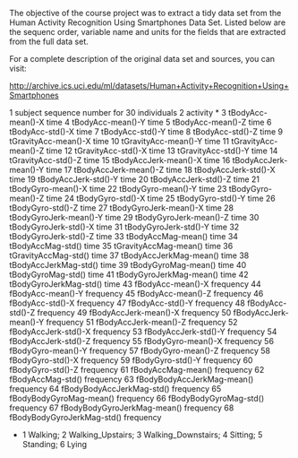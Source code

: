 
The objective of the course project was to extract a tidy data set from the
Human Activity Recognition Using Smartphones Data Set. Listed below are 
the sequenc order, variable name and units for the fields that are extracted 
from the full data set.

For a complete description of the original data set and sources, you can visit:

http://archive.ics.uci.edu/ml/datasets/Human+Activity+Recognition+Using+Smartphones


 1 subject sequence number for 30 individuals
 2 activity *
 3 tBodyAcc-mean()-X time
 4 tBodyAcc-mean()-Y time
 5 tBodyAcc-mean()-Z time 
 6 tBodyAcc-std()-X time 
 7 tBodyAcc-std()-Y time 
 8 tBodyAcc-std()-Z time 
 9 tGravityAcc-mean()-X time 
 10 tGravityAcc-mean()-Y time 
 11 tGravityAcc-mean()-Z time 
 12 tGravityAcc-std()-X time 
 13 tGravityAcc-std()-Y time 
 14 tGravityAcc-std()-Z time 
 15 tBodyAccJerk-mean()-X time 
 16 tBodyAccJerk-mean()-Y time 
 17 tBodyAccJerk-mean()-Z time 
 18 tBodyAccJerk-std()-X time 
 19 tBodyAccJerk-std()-Y time 
 20 tBodyAccJerk-std()-Z time 
 21 tBodyGyro-mean()-X time 
 22 tBodyGyro-mean()-Y time 
 23 tBodyGyro-mean()-Z time 
 24 tBodyGyro-std()-X time 
 25 tBodyGyro-std()-Y time 
 26 tBodyGyro-std()-Z time 
 27 tBodyGyroJerk-mean()-X time 
 28 tBodyGyroJerk-mean()-Y time 
 29 tBodyGyroJerk-mean()-Z time 
 30 tBodyGyroJerk-std()-X time 
 31 tBodyGyroJerk-std()-Y time 
 32 tBodyGyroJerk-std()-Z time 
 33 tBodyAccMag-mean() time 
 34 tBodyAccMag-std() time 
 35 tGravityAccMag-mean() time 
 36 tGravityAccMag-std() time 
 37 tBodyAccJerkMag-mean() time 
 38 tBodyAccJerkMag-std() time 
 39 tBodyGyroMag-mean() time 
 40 tBodyGyroMag-std() time 
 41 tBodyGyroJerkMag-mean() time 
 42 tBodyGyroJerkMag-std() time 
 43 fBodyAcc-mean()-X frequency 
 44 fBodyAcc-mean()-Y frequency 
 45 fBodyAcc-mean()-Z frequency 
 46 fBodyAcc-std()-X frequency 
 47 fBodyAcc-std()-Y frequency 
 48 fBodyAcc-std()-Z frequency 
 49 fBodyAccJerk-mean()-X frequency 
 50 fBodyAccJerk-mean()-Y frequency 
 51 fBodyAccJerk-mean()-Z frequency 
 52 fBodyAccJerk-std()-X frequency 
 53 fBodyAccJerk-std()-Y frequency 
 54 fBodyAccJerk-std()-Z frequency 
 55 fBodyGyro-mean()-X frequency 
 56 fBodyGyro-mean()-Y frequency 
 57 fBodyGyro-mean()-Z frequency 
 58 fBodyGyro-std()-X frequency 
 59 fBodyGyro-std()-Y frequency 
 60 fBodyGyro-std()-Z frequency 
 61 fBodyAccMag-mean() frequency 
 62 fBodyAccMag-std() frequency 
 63 fBodyBodyAccJerkMag-mean() frequency 
 64 fBodyBodyAccJerkMag-std() frequency 
 65 fBodyBodyGyroMag-mean() frequency 
 66 fBodyBodyGyroMag-std() frequency 
 67 fBodyBodyGyroJerkMag-mean() frequency 
 68 fBodyBodyGyroJerkMag-std() frequency 

* 1 Walking; 2 Walking_Upstairs; 3 Walking_Downstairs; 4 Sitting; 5 Standing; 6 Lying
